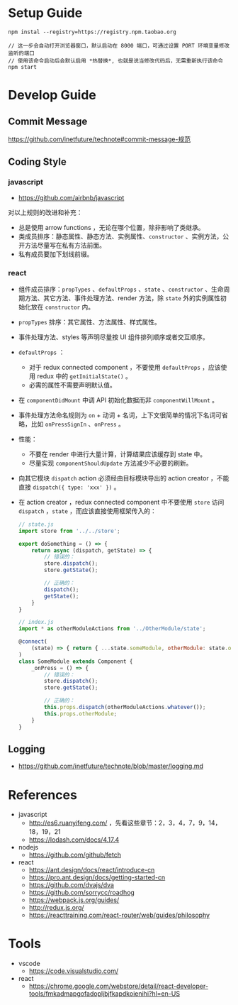 # Setup Guide

```shell
npm instal --registry=https://registry.npm.taobao.org

// 这一步会自动打开浏览器窗口，默认启动在 8000 端口，可通过设置 PORT 环境变量修改监听的端口
// 使用该命令启动后会默认启用 *热替换*, 也就是说当修改代码后，无需重新执行该命令
npm start
```

# Develop Guide

## Commit Message

https://github.com/inetfuture/technote#commit-message-规范

## Coding Style

### javascript

- https://github.com/airbnb/javascript

对以上规则的改进和补充：

- 总是使用 arrow functions ，无论在哪个位置，除非影响了类继承。
- 类成员排序：静态属性、静态方法、实例属性、`constructor` 、实例方法，公开方法尽量写在私有方法前面。
- 私有成员要加下划线前缀。

### react

- 组件成员排序：`propTypes` 、`defaultProps` 、`state` 、`constructor` 、生命周期方法、其它方法、事件处理方法、render 方法，除 `state` 外的实例属性初始化放在 `constructor` 内。
- `propTypes` 排序：其它属性、方法属性、样式属性。
- 事件处理方法、styles 等声明尽量按 UI 组件排列顺序或者交互顺序。
- `defaultProps` ：
    - 对于 redux connected component ，不要使用 `defaultProps` ，应该使用 redux 中的 `getInitialState()` 。
    - 必需的属性不需要声明默认值。
- 在 `componentDidMount` 中调 API 初始化数据而非 `componentWillMount` 。
- 事件处理方法命名规则为 `on` + 动词 + 名词，上下文很简单的情况下名词可省略，比如 `onPressSignIn` 、`onPress` 。
- 性能：
    - 不要在 render 中进行大量计算，计算结果应该缓存到 state 中。
    - 尽量实现 `componentShouldUpdate` 方法减少不必要的刷新。
- 向其它模块 `dispatch` action 必须经由目标模块导出的 action creator ，不能直接 `dispatch({ type: 'xxx' })` 。
- 在 action creator ，redux connected component 中不要使用 `store` 访问 `dispatch` ，`state` ，而应该直接使用框架传入的：

    ```js
    // state.js
    import store from '../../store';

    export doSomething = () => {
        return async (dispatch, getState) => {
            // 错误的：
            store.dispatch();
            store.getState();

            // 正确的：
            dispatch();
            getState();
        }
    }

    // index.js
    import * as otherModuleActions from '../OtherModule/state';

    @connect(
        (state) => { return { ...state.someModule, otherModule: state.otherModule }; }
    )
    class SomeModule extends Component {
        _onPress = () => {
            // 错误的：
            store.dispatch();
            store.getState();

            // 正确的：
            this.props.dispatch(otherModuleActions.whatever());
            this.props.otherModule;
        }
    }
    ```

## Logging

- https://github.com/inetfuture/technote/blob/master/logging.md

# References

- javascript
    - http://es6.ruanyifeng.com/ ，先看这些章节：2，3，4，7，9，14，18，19，21
    - https://lodash.com/docs/4.17.4
- nodejs
    - https://github.com/github/fetch
- react
    - https://ant.design/docs/react/introduce-cn
    - https://pro.ant.design/docs/getting-started-cn
    - https://github.com/dvajs/dva
    - https://github.com/sorrycc/roadhog
    - https://webpack.js.org/guides/
    - http://redux.js.org/
    - https://reacttraining.com/react-router/web/guides/philosophy

# Tools

- vscode
    - https://code.visualstudio.com/
- react
    - https://chrome.google.com/webstore/detail/react-developer-tools/fmkadmapgofadopljbjfkapdkoienihi?hl=en-US
